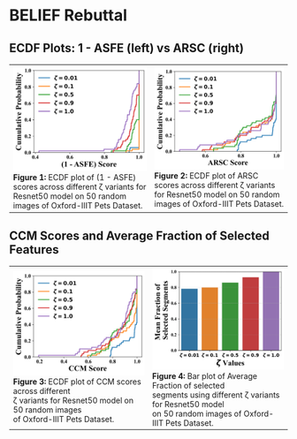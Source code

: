 # BELIEF Rebuttal

## ECDF Plots: 1 - ASFE (left) vs ARSC (right)

<table>
  <tr>
    <td>
      <img src="https://github.com/anonymousuai2025/belief/blob/main/1-asfe_ecdf_zeta0to6.png" width="400"/>
      <br>
      <b>Figure 1:</b> ECDF plot of (1 - ASFE) scores across different ζ variants for Resnet50 model on 50 random images of Oxford-IIIT Pets Dataset.
    </td>
    <td>
      <img src="https://github.com/anonymousuai2025/belief/blob/main/arsc_ecdf_zeta0to6.png" width="400"/>
      <br>
      <b>Figure 2:</b> ECDF plot of ARSC scores across different ζ variants for Resnet50 model on 50 random images of Oxford-IIIT Pets Dataset.
    </td>
  </tr>
</table>

## CCM Scores and Average Fraction of Selected Features 

<table>
  <tr>
    <td>
      <img src="https://github.com/anonymousuai2025/belief/blob/main/ccm_ecdf_zeta0to6.png" width="400"/>
      <br>
      <b>Figure 3:</b> ECDF plot of CCM scores across different <br> ζ variants for Resnet50 model on 50 random images <br> of Oxford-IIIT Pets Dataset.
    </td>
    <td>
      <img src="https://github.com/anonymousuai2025/belief/blob/main/mean_fraction_selected_per_zeta.jpeg" width="400"/>
      <br>
      <b>Figure 4:</b> Bar plot of Average Fraction of selected <br> segments using different ζ variants for Resnet50 model <br> on 50 random images  of Oxford-IIIT Pets Dataset.
    </td>
  </tr>
</table>

